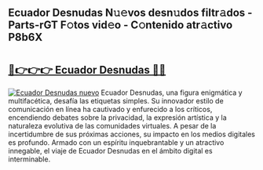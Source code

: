 ## Ecuador Desnudas N𝚞𝚎vos desn𝚞dos filtr𝚊dos - Parts-rGT F𝚘tos vid𝚎o - C𝚘ntenido atr𝚊ctivo P8b6X

# <h2><a href="http://mb1yoo.tromn.icu/?c=Ecuador+Desnudas">🔗👉👉👉 Ecuador Desnudas 🔗🔗</a></h2>

[![Ecuador Desnudas nuevo](https://i.imgur.com/pEAQMta.gif)](http://mb1yoo.tromn.icu/?c=Ecuador+Desnudas)
Ecuador Desnudas, una figura enigmática y multifacética, desafía las etiquetas simples. Su innovador estilo de comunicación en línea ha cautivado y enfurecido a los críticos, encendiendo debates sobre la privacidad, la expresión artística y la naturaleza evolutiva de las comunidades virtuales. A pesar de la incertidumbre de sus próximas acciones, su impacto en los medios digitales es profundo. Armado con un espíritu inquebrantable y un atractivo innegable, el viaje de Ecuador Desnudas en el ámbito digital es interminable.
